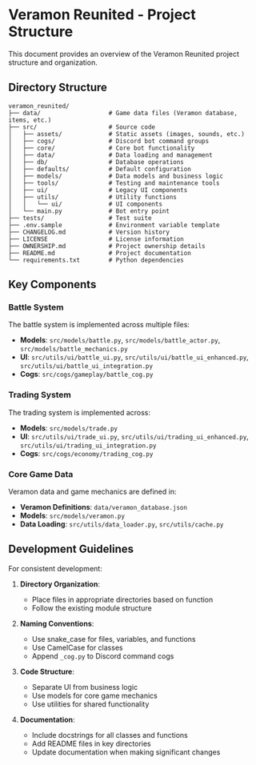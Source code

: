 # Veramon Reunited - Project Structure

This document provides an overview of the Veramon Reunited project structure and organization.

## Directory Structure

```
veramon_reunited/
├── data/                   # Game data files (Veramon database, items, etc.)
├── src/                    # Source code
│   ├── assets/             # Static assets (images, sounds, etc.)
│   ├── cogs/               # Discord bot command groups
│   ├── core/               # Core bot functionality
│   ├── data/               # Data loading and management
│   ├── db/                 # Database operations
│   ├── defaults/           # Default configuration
│   ├── models/             # Data models and business logic
│   ├── tools/              # Testing and maintenance tools
│   ├── ui/                 # Legacy UI components
│   ├── utils/              # Utility functions
│   │   └── ui/             # UI components
│   └── main.py             # Bot entry point
├── tests/                  # Test suite
├── .env.sample             # Environment variable template
├── CHANGELOG.md            # Version history
├── LICENSE                 # License information
├── OWNERSHIP.md            # Project ownership details
├── README.md               # Project documentation
└── requirements.txt        # Python dependencies
```

## Key Components

### Battle System

The battle system is implemented across multiple files:
- **Models**: `src/models/battle.py`, `src/models/battle_actor.py`, `src/models/battle_mechanics.py`
- **UI**: `src/utils/ui/battle_ui.py`, `src/utils/ui/battle_ui_enhanced.py`, `src/utils/ui/battle_ui_integration.py`
- **Cogs**: `src/cogs/gameplay/battle_cog.py`

### Trading System

The trading system is implemented across:
- **Models**: `src/models/trade.py`
- **UI**: `src/utils/ui/trade_ui.py`, `src/utils/ui/trading_ui_enhanced.py`, `src/utils/ui/trading_ui_integration.py`
- **Cogs**: `src/cogs/economy/trading_cog.py`

### Core Game Data

Veramon data and game mechanics are defined in:
- **Veramon Definitions**: `data/veramon_database.json`
- **Models**: `src/models/veramon.py`
- **Data Loading**: `src/utils/data_loader.py`, `src/utils/cache.py`

## Development Guidelines

For consistent development:

1. **Directory Organization**: 
   - Place files in appropriate directories based on function
   - Follow the existing module structure

2. **Naming Conventions**:
   - Use snake_case for files, variables, and functions
   - Use CamelCase for classes
   - Append `_cog.py` to Discord command cogs

3. **Code Structure**:
   - Separate UI from business logic
   - Use models for core game mechanics
   - Use utilities for shared functionality

4. **Documentation**:
   - Include docstrings for all classes and functions
   - Add README files in key directories
   - Update documentation when making significant changes
